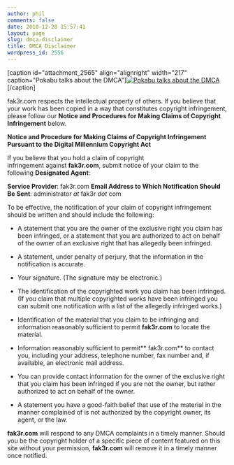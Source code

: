```yaml
---
author: phil
comments: false
date: 2010-12-28 15:57:41
layout: page
slug: dmca-disclaimer
title: DMCA Disclaimer
wordpress_id: 2556
---
```


[caption id="attachment_2565" align="alignright" width="217" caption="Pokabu talks about the DMCA"][![Pokabu talks about the DMCA](http://fak3r.com/wp-content/blogs.dir/12/files/2010/12/Pokemon-Black-and-White-Pokabu.png)](http://fak3r.com/dmca-disclaimer/attachment/pokemon-black-and-white-pokabu/)[/caption]

fak3r.com respects the intellectual property of others. If you believe that your work has been copied in a way that constitutes copyright infringement, please follow our **Notice and Procedures for Making Claims of Copyright Infringement** below.

**Notice and Procedure for Making Claims of Copyright Infringement Pursuant to the Digital Millennium Copyright Act**

If you believe that you hold a claim of copyright infringement against **fak3r.com**, submit notice of your claim to the following **Designated Agent**:

**Service Provider**: fak3r.com
**Email Address to Which Notification Should Be Sent**: administrator *at* fak3r *dot* com

To be effective, the notification of your claim of copyright infringement should be written and should include the following:



	
  * A statement that you are the owner of the exclusive right you claim has been infringed, or a statement that you are authorized to act on behalf of the owner of an exclusive right that has allegedly been infringed.

	
  * A statement, under penalty of perjury, that the information in the notification is accurate.

	
  * Your signature. (The signature may be electronic.)

	
  * The identification of the copyrighted work you claim has been infringed. (If you claim that multiple copyrighted works have been infringed you can submit one notification with a list of the allegedly infringed works.)

	
  * Identification of the material that you claim to be infringing and information reasonably sufficient to permit **fak3r.com** to locate the material.

	
  * Information reasonably sufficient to permit** fak3r.com** to contact you, including your address, telephone number, fax number and, if available, an electronic mail address.

	
  * You can provide contact information for the owner of the exclusive right that you claim has been infringed if you are not the owner, but rather authorized to act on behalf of the owner.

	
  * A statement you have a good-faith belief that use of the material in the manner complained of is not authorized by the copyright owner, its agent, or the law.


**fak3r.com** will respond to any DMCA complaints in a timely manner. Should you be the copyright holder of a specific piece of content featured on this site without your permission, **fak3r.com** will remove it in a timely manner once notified.
